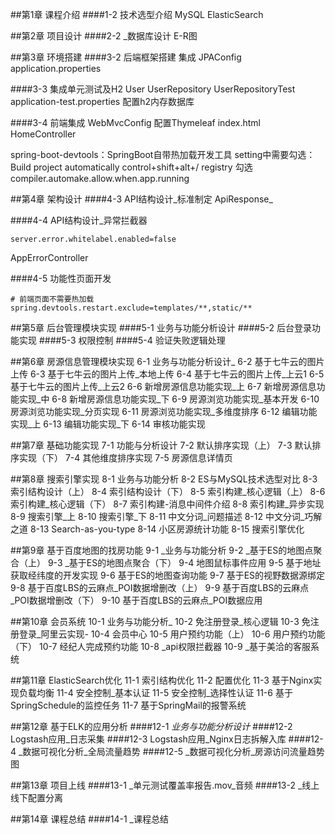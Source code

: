 ##第1章 课程介绍
####1-2 技术选型介绍
MySQL
ElasticSearch

##第2章 项目设计
####2-2 _数据库设计
E-R图

##第3章 环境搭建
####3-2 后端框架搭建
集成
JPAConfig
application.properties

####3-3 集成单元测试及H2
User
UserRepository
UserRepositoryTest
application-test.properties 配置h2内存数据库

####3-4 前端集成
WebMvcConfig 配置Thymeleaf
index.html
HomeController

spring-boot-devtools：SpringBoot自带热加载开发工具
setting中需要勾选：Build project automatically
control+shift+alt+/  registry 勾选 compiler.automake.allow.when.app.running

##第4章 架构设计
####4-3 API结构设计_标准制定
ApiResponse_

####4-4 API结构设计_异常拦截器

```
server.error.whitelabel.enabled=false
```

AppErrorController

####4-5 功能性页面开发

```
# 前端页面不需要热加载
spring.devtools.restart.exclude=templates/**,static/**
```

##第5章 后台管理模块实现
####5-1 业务与功能分析设计
####5-2 后台登录功能实现
####5-3 权限控制
####5-4 验证失败逻辑处理

##第6章 房源信息管理模块实现
6-1 业务与功能分析设计_
6-2 基于七牛云的图片上传
6-3 基于七牛云的图片上传_本地上传
6-4 基于七牛云的图片上传_上云1
6-5 基于七牛云的图片上传_上云2
6-6 新增房源信息功能实现_上
6-7 新增房源信息功能实现_中
6-8 新增房源信息功能实现_下
6-9 房源浏览功能实现_基本开发
6-10 房源浏览功能实现_分页实现
6-11 房源浏览功能实现_多维度排序
6-12 编辑功能实现_上
6-13 编辑功能实现_下
6-14 审核功能实现

##第7章 基础功能实现
7-1 功能与分析设计
7-2 默认排序实现（上）
7-3 默认排序实现（下）
7-4 其他维度排序实现
7-5 房源信息详情页

##第8章 搜索引擎实现
8-1 业务与功能分析
8-2 ES与MySQL技术选型对比
8-3 索引结构设计（上）
8-4 索引结构设计（下）
8-5 索引构建_核心逻辑（上）
8-6 索引构建_核心逻辑（下）
8-7 索引构建-消息中间件介绍
8-8 索引构建_异步实现
8-9 搜索引擎_上
8-10 搜索引擎_下
8-11 中文分词_问题描述
8-12 中文分词_巧解之道
8-13 Search-as-you-type
8-14 小区房源统计功能
8-15 搜索引擎优化

##第9章 基于百度地图的找房功能
9-1 _业务与功能分析
9-2 _基于ES的地图点聚合（上）
9-3 _基于ES的地图点聚合（下）
9-4 地图鼠标事件应用
9-5 基于地址获取经纬度的开发实现
9-6 基于ES的地图查询功能
9-7 基于ES的视野数据源绑定
9-8 基于百度LBS的云麻点_POI数据增删改（上）
9-9 基于百度LBS的云麻点_POI数据增删改（下）
9-10 基于百度LBS的云麻点_POI数据应用

##第10章 会员系统
10-1 业务与功能分析_
10-2 免注册登录_核心逻辑
10-3 免注册登录_阿里云实现-
10-4 会员中心
10-5 用户预约功能（上）
10-6 用户预约功能（下）
10-7 经纪人完成预约功能
10-8 _api权限拦截器
10-9 _基于美洽的客服系统

##第11章 ElasticSearch优化
11-1 索引结构优化
11-2 配置优化
11-3 基于Nginx实现负载均衡
11-4 安全控制_基本认证
11-5 安全控制_选择性认证
11-6 基于SpringSchedule的监控任务
11-7 基于SpringMail的报警系统

##第12章 基于ELK的应用分析
####12-1 _业务与功能分析设计_
####12-2 Logstash应用_日志采集
####12-3 Logstash应用_Nginx日志拆解入库
####12-4 _数据可视化分析_全局流量趋势
####12-5 _数据可视化分析_房源访问流量趋势图

##第13章 项目上线
####13-1 _单元测试覆盖率报告.mov_音频
####13-2 _线上线下配置分离

##第14章 课程总结
####14-1 _课程总结
